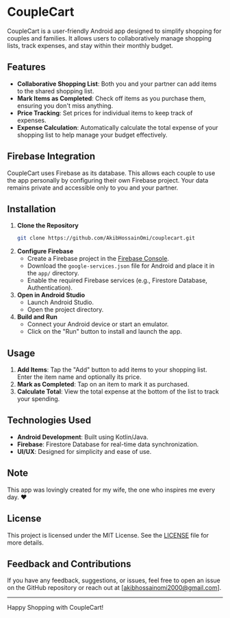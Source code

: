 # CoupleCart

CoupleCart is a user-friendly Android app designed to simplify shopping for couples and families. It allows users to collaboratively manage shopping lists, track expenses, and stay within their monthly budget.

## Features

- **Collaborative Shopping List**: Both you and your partner can add items to the shared shopping list.
- **Mark Items as Completed**: Check off items as you purchase them, ensuring you don't miss anything.
- **Price Tracking**: Set prices for individual items to keep track of expenses.
- **Expense Calculation**: Automatically calculate the total expense of your shopping list to help manage your budget effectively.

## Firebase Integration

CoupleCart uses Firebase as its database. This allows each couple to use the app personally by configuring their own Firebase project. Your data remains private and accessible only to you and your partner.

## Installation

1. **Clone the Repository**
   ```bash
   git clone https://github.com/AkibHossainOmi/couplecart.git
   ```
2. **Configure Firebase**
   - Create a Firebase project in the [Firebase Console](https://console.firebase.google.com/).
   - Download the `google-services.json` file for Android and place it in the `app/` directory.
   - Enable the required Firebase services (e.g., Firestore Database, Authentication).
3. **Open in Android Studio**
   - Launch Android Studio.
   - Open the project directory.
4. **Build and Run**
   - Connect your Android device or start an emulator.
   - Click on the "Run" button to install and launch the app.

## Usage

1. **Add Items**: Tap the "Add" button to add items to your shopping list. Enter the item name and optionally its price.
2. **Mark as Completed**: Tap on an item to mark it as purchased.
3. **Calculate Total**: View the total expense at the bottom of the list to track your spending.

<!-- ## Screenshots

(Add screenshots of the app interface here.) -->

## Technologies Used

- **Android Development**: Built using Kotlin/Java.
- **Firebase**: Firestore Database for real-time data synchronization.
- **UI/UX**: Designed for simplicity and ease of use.

## Note

This app was lovingly created for my wife, the one who inspires me every day. ❤️

## License

This project is licensed under the MIT License. See the [LICENSE](LICENSE) file for more details.

## Feedback and Contributions

If you have any feedback, suggestions, or issues, feel free to open an issue on the GitHub repository or reach out at [akibhossainomi2000@gmail.com].

---

Happy Shopping with CoupleCart!

